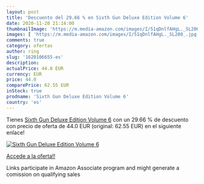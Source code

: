 ```yaml
---
layout: post
title: 'Descuento del 29.66 % en Sixth Gun Deluxe Edition Volume 6'
date: 2020-11-20 21:14:00
thumbnailImage: 'https://m.media-amazon.com/images/I/51qDnlfAHgL._SL200_.jpg'
images: [ 'https://m.media-amazon.com/images/I/51qDnlfAHgL._SL200_.jpg' ]
comments: true
category: ofertas
author: ring
slug: '1620106655-es'
description:
actualPrice: 44.0 EUR
currency: EUR
price: 44.0
comparePrice: 62.55 EUR
inStock: true
prodname: 'Sixth Gun Deluxe Edition Volume 6'
country: 'es'
---
```


Tienes [Sixth Gun Deluxe Edition Volume 6](https://www.amazon.es/dp/1620106655/?tag=tolees-21) con un 29.66 % de descuento con precio de oferta de 44.0 EUR (original: 62.55 EUR) en el siguiente enlace!

[![Sixth Gun Deluxe Edition Volume 6](https://m.media-amazon.com/images/I/51qDnlfAHgL._SL200_.jpg)](https://www.amazon.es/dp/1620106655/?tag=tolees-21)

[Accede a la oferta!!](https://www.amazon.es/dp/1620106655/?tag=tolees-21)

Links participate in Amazon Associate program and might generate a comission on qualifying sales


